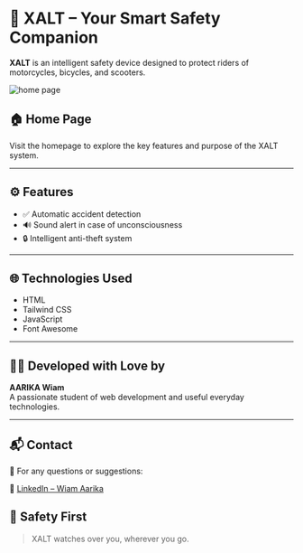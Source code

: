 # 🚨 XALT – Your Smart Safety Companion

**XALT** is an intelligent safety device designed to protect riders of motorcycles, bicycles, and scooters.

<img src="https://github.com/user-attachments/assets/e1237941-9bc9-47a3-993d-e9e78d9e0942" alt="home page" />


## 🏠 Home Page

Visit the homepage to explore the key features and purpose of the XALT system.

---

## ⚙️ Features

- ✅ Automatic accident detection  
- 🔊 Sound alert in case of unconsciousness  
- 🔒 Intelligent anti-theft system  

---

## 🌐 Technologies Used

- HTML  
- Tailwind CSS  
- JavaScript  
- Font Awesome  

---

## 👩‍💻 Developed with Love by

**AARIKA Wiam**  
A passionate student of web development and useful everyday technologies.

---

## 📬 Contact

💌 For any questions or suggestions:

🔗 [LinkedIn – Wiam Aarika](https://www.linkedin.com/in/wiam-aarika-a2977432b/)


## 🛵 Safety First

> XALT watches over you, wherever you go.






